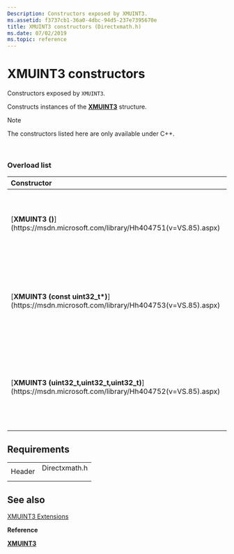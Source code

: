```yaml
---
Description: Constructors exposed by XMUINT3.
ms.assetid: f3737cb1-36a0-4dbc-94d5-237e7395670e
title: XMUINT3 constructors (Directxmath.h)
ms.date: 07/02/2019
ms.topic: reference
---
```


# XMUINT3 constructors

Constructors exposed by `XMUINT3`.

Constructs instances of the [**XMUINT3**](https://msdn.microsoft.com/library/Hh404750(v=VS.85).aspx) structure.

> [!Note]  
> The constructors listed here are only available under C++.

 

### Overload list



<table>
<colgroup>
<col style="width: 50%" />
<col style="width: 50%" />
</colgroup>
<thead>
<tr class="header">
<th style="text-align: left;">Constructor</th>
<th style="text-align: left;">Description</th>
</tr>
</thead>
<tbody>
<tr class="odd">
<td style="text-align: left;">[<strong>XMUINT3 ()</strong>](https://msdn.microsoft.com/library/Hh404751(v=VS.85).aspx)</td>
<td style="text-align: left;">Default constructor for <code>XMUINT3</code>.<br/> Default constructor for [<strong>XMUINT3</strong>](https://msdn.microsoft.com/library/Hh404750(v=VS.85).aspx).<br/>
<blockquote>
[!Note]<br />
This constructor is only available under C++.
</blockquote>
<br/></td>
</tr>
<tr class="even">
<td style="text-align: left;">[<strong>XMUINT3 (const uint32_t*)</strong>](https://msdn.microsoft.com/library/Hh404753(v=VS.85).aspx)</td>
<td style="text-align: left;">Initializes a new instance of <code>XMUINT3</code> from a three element <code>uint32_t</code> array argument.<br/> This constructor initializes a new instance of [<strong>XMUINT3</strong>](https://msdn.microsoft.com/library/Hh404750(v=VS.85).aspx) from a three-element <code>uint32_t</code> array argument.<br/>
<blockquote>
[!Note]<br />
This constructor is only available under C++.
</blockquote>
<br/></td>
</tr>
<tr class="odd">
<td style="text-align: left;">[<strong>XMUINT3 (uint32_t,uint32_t,uint32_t)</strong>](https://msdn.microsoft.com/library/Hh404752(v=VS.85).aspx)</td>
<td style="text-align: left;">Initializes a new instance of <code>XMUINT3</code> from three <code>uint32_t</code> arguments.<br/> This constructor initializes a new instance of [<strong>XMUINT3</strong>](https://msdn.microsoft.com/library/Hh404750(v=VS.85).aspx) from three <code>uint32_t</code> arguments.<br/>
<blockquote>
[!Note]<br />
This constructor is only available under C++.
</blockquote>
<br/></td>
</tr>
</tbody>
</table>



## Requirements



|                   |                                                                                          |
|-------------------|------------------------------------------------------------------------------------------|
| Header<br/> | <dl> <dt>Directxmath.h</dt> </dl> |



## See also

<dl> <dt>

[XMUINT3 Extensions](ovw-xmuint3-extensions.md)
</dt> <dt>

**Reference**
</dt> <dt>

[**XMUINT3**](https://msdn.microsoft.com/library/Hh404750(v=VS.85).aspx)
</dt> </dl>

 

 





